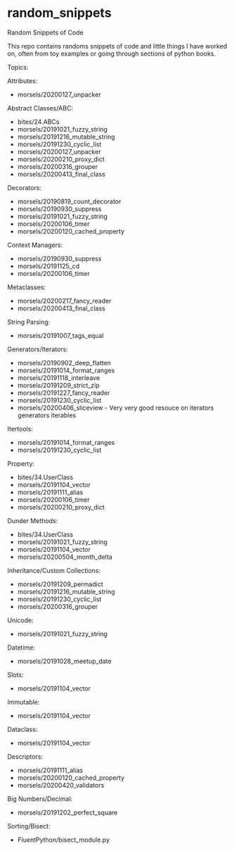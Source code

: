 # random_snippets
Random Snippets of Code

This repo contains randoms snippets of code and little things I have worked on, often from toy examples or going through sections of python books.

Topics:

Attributes:
- morsels/20200127_unpacker

Abstract Classes/ABC:
- bites/24.ABCs
- morsels/20191021_fuzzy_string
- morsels/20191216_mutable_string
- morsels/20191230_cyclic_list
- morsels/20200127_unpacker
- morsels/20200210_proxy_dict
- morsels/20200316_grouper
- morsels/20200413_final_class

Decorators:
- morsels/20190819_count_decorator
- morsels/20190930_suppress
- morsels/20191021_fuzzy_string
- morsels/20200106_timer
- morsels/20200120_cached_property

Context Managers:
- morsels/20190930_suppress
- morsels/20191125_cd
- morsels/20200106_timer

Metaclasses:
- morsels/20200217_fancy_reader
- morsels/20200413_final_class

String Parsing:
- morsels/20191007_tags_equal

Generators/Iterators:
- morsels/20190902_deep_flatten
- morsels/20191014_format_ranges
- morsels/20191118_interleave
- morsels/20191209_strict_zip
- morsels/20191227_fancy_reader
- morsels/20191230_cyclic_list
- morsels/20200406_sliceview  - Very very good resouce on iterators generators iterables

Itertools:
- morsels/20191014_format_ranges
- morsels/20191230_cyclic_list

Property:
- bites/34.UserClass
- morsels/20191104_vector
- morsels/20191111_alias
- morsels/20200106_timer
- morsels/20200210_proxy_dict

Dunder Methods:
- bites/34.UserClass
- morsels/20191021_fuzzy_string
- morsels/20191104_vector
- morsels/20200504_month_delta

Inheritance/Custom Collections:
- morsels/20191209_permadict
- morsels/20191216_mutable_string
- morsels/20191230_cyclic_list
- morsels/20200316_grouper

Unicode:
- morsels/20191021_fuzzy_string

Datetime:
- morsels/20191028_meetup_date

Slots:
- morsels/20191104_vector

Immutable:
- morsels/20191104_vector

Dataclass:
- morsels/20191104_vector

Descriptors:
- morsels/20191111_alias
- morsels/20200120_cached_property
- morsels/20200420_validators

Big Numbers/Decimal:
- morsels/20191202_perfect_square

Sorting/Bisect:
- FluentPython/bisect_module.py
